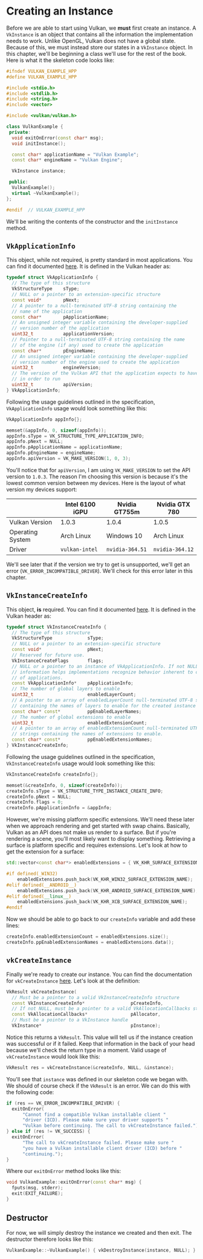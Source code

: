 # Creating an Instance

Before we are able to start using Vulkan, we **must** first create an instance. A `VkInstance` is an object that contains all the information the implementation needs to work. Unlike OpenGL, Vulkan does not have a global state. Because of this, we must instead store our states in a `VkInstance` object. In this chapter, we'll be beginning a class we'll use for the rest of the book. Here is what it the skeleton code looks like:

```cpp
#ifndef VULKAN_EXAMPLE_HPP
#define VULKAN_EXAMPLE_HPP

#include <stdio.h>
#include <stdlib.h>
#include <string.h>
#include <vector>

#include <vulkan/vulkan.h>

class VulkanExample {
 private:
  void exitOnError(const char* msg);
  void initInstance();

  const char* applicationName = "Vulkan Example";
  const char* engineName = "Vulkan Engine";

  VkInstance instance;

 public:
  VulkanExample();
  virtual ~VulkanExample();
};

#endif  // VULKAN_EXAMPLE_HPP
```

We'll be writing the contents of the constructor and the `initInstance` method.

## `VkApplicationInfo`

This object, while not required, is pretty standard in most applications. You can find it documented [here](https://www.khronos.org/registry/vulkan/specs/1.0/xhtml/vkspec.html#VkApplicationInfo). It is defined in the Vulkan header as:

```cpp
typedef struct VkApplicationInfo {
  // The type of this structure
  VkStructureType    sType;
  // NULL or a pointer to an extension-specific structure
  const void*        pNext;
  // A pointer to a null-terminated UTF-8 string containing the
  // name of the application
  const char*        pApplicationName;
  // An unsigned integer variable containing the developer-supplied
  // version number of the application
  uint32_t           applicationVersion;
  // Pointer to a null-terminated UTF-8 string containing the name
  // of the engine (if any) used to create the application
  const char*        pEngineName;
  // An unsigned integer variable containing the developer-supplied
  // version number of the engine used to create the application
  uint32_t           engineVersion;
  // The version of the Vulkan API that the application expects to have
  // in order to run
  uint32_t           apiVersion;
} VkApplicationInfo;
```

Following the usage guidelines outlined in the specification, `VkApplicationInfo` usage would look something like this:

```cpp
VkApplicationInfo appInfo{};

memset(&appInfo, 0, sizeof(appInfo));
appInfo.sType = VK_STRUCTURE_TYPE_APPLICATION_INFO;
appInfo.pNext = NULL;
appInfo.pApplicationName = applicationName;
appInfo.pEngineName = engineName;
appInfo.apiVersion = VK_MAKE_VERSION(1, 0, 3);
```

You'll notice that for `apiVersion`, I am using `VK_MAKE_VERSION` to set the API version to `1.0.3`. The reason I'm choosing this version is because it's the lowest common version between my devices. Here is the layout of what version my devices support:

|                  	| Intel 6100 iGPU 	| Nvidia GT755m   	| Nvidia GTX 780  	|
|-------------------|-------------------|-------------------|-------------------|
| Vulkan Version   	| 1.0.3           	| 1.0.4           	| 1.0.5           	|
| Operating System 	| Arch Linux      	| Windows 10      	| Arch Linux      	|
| Driver           	| `vulkan-intel`  	| `nvidia-364.51` 	| `nvidia-364.12` 	|

We'll see later that if the version we try to get is unsupported, we'll get an error (`VK_ERROR_INCOMPATIBLE_DRIVER`). We'll check for this error later in this chapter.

## `VkInstanceCreateInfo`

This object, **is** required. You can find it documented [here](https://www.khronos.org/registry/vulkan/specs/1.0/xhtml/vkspec.html#VkInstanceCreateInfo). It is defined in the Vulkan header as:

```cpp
typedef struct VkInstanceCreateInfo {
  // The type of this structure
  VkStructureType             sType;
  // NULL or a pointer to an extension-specific structure
  const void*                 pNext;
  // Reserved for future use.
  VkInstanceCreateFlags       flags;
  // NULL or a pointer to an instance of VkApplicationInfo. If not NULL, this
  // information helps implementations recognize behavior inherent to classes
  // of applications.
  const VkApplicationInfo*    pApplicationInfo;
  // The number of global layers to enable
  uint32_t                    enabledLayerCount;
  // A pointer to an array of enabledLayerCount null-terminated UTF-8 strings
  // containing the names of layers to enable for the created instance
  const char* const*          ppEnabledLayerNames;
  // The number of global extensions to enable
  uint32_t                    enabledExtensionCount;
  // A pointer to an array of enabledExtensionCount null-terminated UTF-8
  // strings containing the names of extensions to enable.
  const char* const*          ppEnabledExtensionNames;
} VkInstanceCreateInfo;
```

Following the usage guidelines outlined in the specification, `VkInstanceCreateInfo` usage would look something like this:

```cpp
VkInstanceCreateInfo createInfo{};

memset(&createInfo, 0, sizeof(createInfo));
createInfo.sType = VK_STRUCTURE_TYPE_INSTANCE_CREATE_INFO;
createInfo.pNext = NULL;
createInfo.flags = 0;
createInfo.pApplicationInfo = &appInfo;
```

However, we're missing platform specific extensions. We'll need these later when we approach rendering and get started with swap chains. Basically, Vulkan as an API does not make us render to a surface. But if you're rendering a scene, you'll most likely want to display something. Retrieving a surface is platform specific and requires extensions. Let's look at how to get the extension for a surface:

```cpp
std::vector<const char*> enabledExtensions = { VK_KHR_SURFACE_EXTENSION_NAME };

#if defined(_WIN32)
	enabledExtensions.push_back(VK_KHR_WIN32_SURFACE_EXTENSION_NAME);
#elif defined(__ANDROID__)
	enabledExtensions.push_back(VK_KHR_ANDROID_SURFACE_EXTENSION_NAME);
#elif defined(__linux__)
	enabledExtensions.push_back(VK_KHR_XCB_SURFACE_EXTENSION_NAME);
#endif
```

Now we should be able to go back to our `createInfo` variable and add these lines:

```cpp
createInfo.enabledExtensionCount = enabledExtensions.size();
createInfo.ppEnabledExtensionNames = enabledExtensions.data();
```

## `vkCreateInstance`

Finally we're ready to create our instance. You can find the documentation for `vkCreateInstance` [here](https://www.khronos.org/registry/vulkan/specs/1.0/xhtml/vkspec.html#initialization-instances). Let's look at the definition:

```cpp
VkResult vkCreateInstance(
  // Must be a pointer to a valid VkInstanceCreateInfo structure
  const VkInstanceCreateInfo*                 pCreateInfo,
  // If not NULL, must be a pointer to a valid VkAllocationCallbacks structure
  const VkAllocationCallbacks*                pAllocator,
  // Must be a pointer to a VkInstance handle
  VkInstance*                                 pInstance);
```

Notice this returns a `VkResult`. This value will tell us if the instance creation was successful or if it failed. Keep that information in the back of your head because we'll check the return type in a moment. Valid usage of `vkCreateInstance` would look like this:

```cpp
VkResult res = vkCreateInstance(&createInfo, NULL, &instance);
```

You'll see that `instance` was defined in our skeleton code we began with. We should of course check if the `VkResult` is an error. We can do this with the following code:

```cpp
if (res == VK_ERROR_INCOMPATIBLE_DRIVER) {
  exitOnError(
      "Cannot find a compatible Vulkan installable client "
      "driver (ICD). Please make sure your driver supports "
      "Vulkan before continuing. The call to vkCreateInstance failed.");
} else if (res != VK_SUCCESS) {
  exitOnError(
      "The call to vkCreateInstance failed. Please make sure "
      "you have a Vulkan installable client driver (ICD) before "
      "continuing.");
}
```

Where our `exitOnError` method looks like this:

```cpp
void VulkanExample::exitOnError(const char* msg) {
  fputs(msg, stderr);
  exit(EXIT_FAILURE);
}
```

## Destructor

For now, we will simply destroy the instance we created and then exit. The destructor therefore looks like this:

```cpp
VulkanExample::~VulkanExample() { vkDestroyInstance(instance, NULL); }
```
